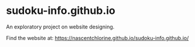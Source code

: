 # sudoku-info.github.io
An exploratory project on website designing.

Find the website at: https://nascentchlorine.github.io/sudoku-info.github.io/
